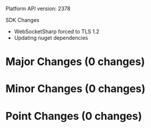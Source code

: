 Platform API version: 2378


SDK Changes

* WebSocketSharp forced to TLS 1.2
* Updating nuget dependencies

# Major Changes (0 changes)


# Minor Changes (0 changes)


# Point Changes (0 changes)
